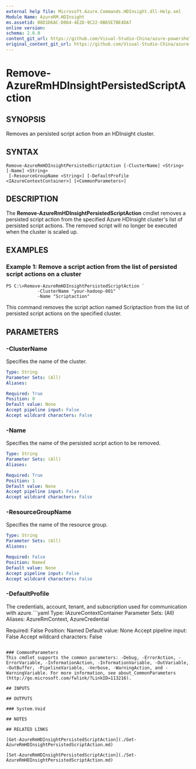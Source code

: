 ```yaml
---
external help file: Microsoft.Azure.Commands.HDInsight.dll-Help.xml
Module Name: AzureRM.HDInsight
ms.assetid: 08D1D6AC-D064-4E2D-9C22-0B65E7BE4DA7
online version:
schema: 2.0.0
content_git_url: https://github.com/Visual-Studio-China/azure-powershell/blob/preview/src/ResourceManager/HDInsight/Commands.HDInsight/help/Remove-AzureRmHDInsightPersistedScriptAction.md
original_content_git_url: https://github.com/Visual-Studio-China/azure-powershell/blob/preview/src/ResourceManager/HDInsight/Commands.HDInsight/help/Remove-AzureRmHDInsightPersistedScriptAction.md
---
```


# Remove-AzureRmHDInsightPersistedScriptAction

## SYNOPSIS
Removes an persisted script action from an HDInsight cluster.

## SYNTAX

```
Remove-AzureRmHDInsightPersistedScriptAction [-ClusterName] <String> [-Name] <String>
 [-ResourceGroupName <String>] [-DefaultProfile <IAzureContextContainer>] [<CommonParameters>]
```

## DESCRIPTION
The **Remove-AzureRmHDInsightPersistedScriptAction** cmdlet removes a persisted script action from the specified Azure HDInsight cluster's list of persisted script actions.
The removed script will no longer be executed when the cluster is scaled up.

## EXAMPLES

### Example 1: Remove a script action from the list of persisted script actions on a cluster
```
PS C:\>Remove-AzureRmHDInsightPersistedScriptAction `
            -ClusterName "your-hadoop-001" `
            -Name "Scriptaction"
```

This command removes the script action named Scriptaction from the list of persisted script actions on the specified cluster.

## PARAMETERS

### -ClusterName
Specifies the name of the cluster.

```yaml
Type: String
Parameter Sets: (All)
Aliases: 

Required: True
Position: 0
Default value: None
Accept pipeline input: False
Accept wildcard characters: False
```

### -Name
Specifies the name of the persisted script action to be removed.

```yaml
Type: String
Parameter Sets: (All)
Aliases: 

Required: True
Position: 1
Default value: None
Accept pipeline input: False
Accept wildcard characters: False
```

### -ResourceGroupName
Specifies the name of the resource group.

```yaml
Type: String
Parameter Sets: (All)
Aliases: 

Required: False
Position: Named
Default value: None
Accept pipeline input: False
Accept wildcard characters: False
```

### -DefaultProfile
The credentials, account, tenant, and subscription used for communication with azure.```yaml
Type: IAzureContextContainer
Parameter Sets: (All)
Aliases: AzureRmContext, AzureCredential

Required: False
Position: Named
Default value: None
Accept pipeline input: False
Accept wildcard characters: False
```

### CommonParameters
This cmdlet supports the common parameters: -Debug, -ErrorAction, -ErrorVariable, -InformationAction, -InformationVariable, -OutVariable, -OutBuffer, -PipelineVariable, -Verbose, -WarningAction, and -WarningVariable. For more information, see about_CommonParameters (http://go.microsoft.com/fwlink/?LinkID=113216).

## INPUTS

## OUTPUTS

### System.Void

## NOTES

## RELATED LINKS

[Get-AzureRmHDInsightPersistedScriptAction](./Get-AzureRmHDInsightPersistedScriptAction.md)

[Set-AzureRmHDInsightPersistedScriptAction](./Set-AzureRmHDInsightPersistedScriptAction.md)


